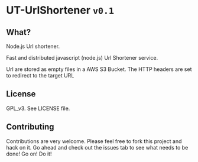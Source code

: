# UT-UrlShortener `v0.1`


## What? 

Node.js Url shortener.


Fast and distributed javascript (node.js) Url Shortener service. 

Url are stored as empty files in a AWS S3 Bucket. The HTTP headers are set to redirect to the target URL


## License

GPL_v3. See LICENSE file.


## Contributing

Contributions are very welcome. Please feel free to fork this project and hack on it. Go ahead and check out the issues tab to see what needs to be done! Go on! Do it!

 
